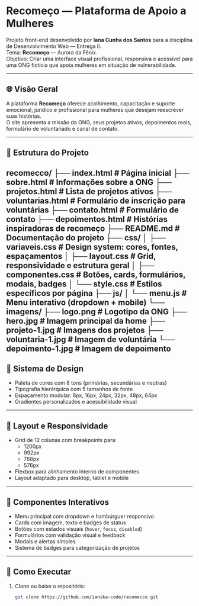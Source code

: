 # Recomeço — Plataforma de Apoio a Mulheres

Projeto front-end desenvolvido por **Iana Cunha dos Santos** para a disciplina de Desenvolvimento Web — Entrega II.  
Tema: **Recomeço** — Aurora da Fênix.  
Objetivo: Criar uma interface visual profissional, responsiva e acessível para uma ONG fictícia que apoia mulheres em situação de vulnerabilidade.

---

## 🌐 Visão Geral

A plataforma **Recomeço** oferece acolhimento, capacitação e suporte emocional, jurídico e profissional para mulheres que desejam reescrever suas histórias.  
O site apresenta a missão da ONG, seus projetos ativos, depoimentos reais, formulário de voluntariado e canal de contato.

---

## 🧩 Estrutura do Projeto
recomecco/ ├── index.html               # Página inicial ├── sobre.html               # Informações sobre a ONG ├── projetos.html            # Lista de projetos ativos ├── voluntarias.html         # Formulário de inscrição para voluntárias ├── contato.html             # Formulário de contato ├── depoimentos.html         # Histórias inspiradoras de recomeço ├── README.md                # Documentação do projeto ├── css/ │   ├── variaveis.css        # Design system: cores, fontes, espaçamentos │   ├── layout.css           # Grid, responsividade e estrutura geral │   ├── componentes.css      # Botões, cards, formulários, modais, badges │   └── style.css            # Estilos específicos por página ├── js/ │   └── menu.js              # Menu interativo (dropdown + mobile) └── imagens/ ├── logo.png             # Logotipo da ONG ├── hero.jpg             # Imagem principal da home ├── projeto-1.jpg        # Imagens dos projetos ├── voluntaria-1.jpg     # Imagem de voluntária └── depoimento-1.jpg     # Imagem de depoimento
---

## 🎨 Sistema de Design

- Paleta de cores com 8 tons (primárias, secundárias e neutras)
- Tipografia hierárquica com 5 tamanhos de fonte
- Espaçamento modular: 8px, 16px, 24px, 32px, 48px, 64px
- Gradientes personalizados e acessibilidade visual

---

## 📐 Layout e Responsividade

- Grid de 12 colunas com breakpoints para:
  - 1200px
  - 992px
  - 768px
  - 576px
- Flexbox para alinhamento interno de componentes
- Layout adaptado para desktop, tablet e mobile

---

## 🧠 Componentes Interativos

- Menu principal com dropdown e hambúrguer responsivo
- Cards com imagem, texto e badges de status
- Botões com estados visuais (`hover`, `focus`, `disabled`)
- Formulários com validação visual e feedback
- Modais e alertas simples
- Sistema de badges para categorização de projetos

---

## 🚀 Como Executar

1. Clone ou baixe o repositório:
   ```bash
   git clone https://github.com/ianika-code/recomecco.git

